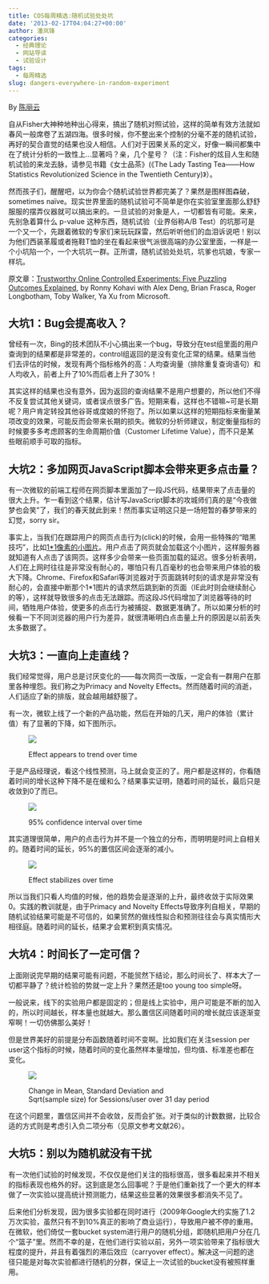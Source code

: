 ```yaml
---
title: COS每周精选:随机试验处处坑
date: '2013-02-17T04:04:27+00:00'
author: 潘岚锋
categories:
  - 经典理论
  - 网站导读
  - 试验设计
tags:
  - 每周精选
slug: dangers-everywhere-in-random-experiment
---
```


By [陈丽云](https://cos.name/author/liyun/)

自从Fisher大神种地种出心得来，搞出了随机对照试验，这样的简单有效方法就如春风一般席卷了五湖四海。很多时候，你不整出来个控制的分毫不差的随机试验，再好的契合直觉的结果也没人相信。人们对于因果关系的定义，好像一瞬间都集中在了统计分析的一致性上&#8230;显著吗？亲，几个星号？（注：Fisher的炫目人生和随机试验的来龙去脉，请参见书籍《女士品茶》(《The Lady Tasting Tea——How Statistics Revolutionized Science in the Twentieth Century)》）。

然而孩子们，醒醒吧，以为你会个随机试验世界都完美了？果然是图样图森破，sometimes naïve。现实世界里面的随机试验可不简单是你在实验室里面那么舒舒服服的摆弄仪器就可以搞出来的。一旦试验的对象是人，一切都皆有可能。来来，先别急着算什么 p-value 这种东西，随机试验（业界俗称A/B Test）的坑那可是一个又一个，先跟着微软的专家们来玩玩踩雷，然后听听他们的血泪诉说吧！别以为他们西装革履或者拖鞋T恤的坐在看起来很气派很高端的办公室里面，一样是一个小坑陷一个，一个大坑坑一群。正所谓，随机试验处处坑，坑爹也坑娘，专家一样坑。

原文章：[Trustworthy Online Controlled Experiments: Five Puzzling Outcomes Explained](http://www.exp-platform.com/Pages/PuzzingOutcomesExplained.aspx), by Ronny Kohavi with Alex Deng, Brian Frasca, Roger Longbotham, Toby Walker, Ya Xu from Microsoft.

## 大坑1：Bug会提高收入？

曾经有一次，Bing的技术团队不小心搞出来一个bug，导致分在test组里面的用户查询到的结果都是非常差的，control组返回的是没有变化正常的结果。结果当他们去评估的时候，发现有两个指标格外的高：人均查询量（排除重复查询语句）和人均收入，前者上升了10%而后者上升了30%！<!--more-->

其实这样的结果也没有意外，因为返回的查询结果不是用户想要的，所以他们不得不反复尝试其他关键词，或者误点很多广告。短期来看，这样也不错嘛~可是长期呢？用户肯定转投其他谷哥或度娘的怀抱了。所以如果以这样的短期指标来衡量某项改变的效果，可能反而会带来长期的损失。微软的分析师建议，制定衡量指标的时候要多多考虑顾客的生命周期价值（Customer Lifetime Value），而不只是某些眼前顺手可取的指标。

## 大坑2：多加网页JavaScript脚本会带来更多点击量？

有一次微软的前端工程师在网页脚本里面加了一段JS代码，结果带来了点击量的很大上升。乍一看到这个结果，估计写JavaScript脚本的攻城师们真的是“今夜做梦也会笑”了，我们的春天就此到来！然而事实证明这只是一场短暂的春梦带来的幻觉，sorry sir。

事实上，当我们在跟踪用户的网页点击行为(click)的时候，会用一些特殊的“暗黑技巧”，比如[1*1像素的小图片](http://en.wikipedia.org/wiki/Web_bug)。用户点击了网页就会加载这个小图片，这样服务器就知道有人点击了该网页。这样多少会带来一些页面加载的延迟。很多分析表明，人们在上网时往往是非常没有耐心的，哪怕只有几百毫秒的也会带来用户体验的极大下降。Chrome、Firefox和Safari等浏览器对于页面跳转时刻的请求是非常没有耐心的，会直接中断那个1*1图片的请求然后跳到新的页面（IE此时则会继续耐心的等），这样就导致很多的点击无法跟踪。而这段JS代码增加了浏览器等待的时间，牺牲用户体验，使更多的点击行为被捕捉、数据更准确了。所以如果分析的时候看一下不同浏览器的用户行为差异，就很清晰明白点击量上升的原因是以前丢失太多数据了。

## 大坑3：一直向上走直线？

我们经常觉得，用户总是讨厌变化的——每次网页一改版，一定会有一群用户在那里各种埋怨。我们称之为Primacy and Novelty Effects。然而随着时间的消逝，人们适应了新的排版，就会越用越舒服了。

有一次，微软上线了一个新的产品功能，然后在开始的几天，用户的体验（累计值）有了显著的下降，如下图所示。<figure style="width: 455px" class="wp-caption aligncenter">

![](http://i.imgur.com/8AdCj0P.png)<figcaption class="wp-caption-text">Effect appears to trend over time</figcaption></figure> 

于是产品经理说，看这个线性预测，马上就会变正的了。用户都是这样的，你看随着时间的增长这种下降不是在缓和么？结果事实证明，随着时间的延长，最后只是收敛到0了而已。<figure style="width: 461px" class="wp-caption aligncenter">

![](http://i.imgur.com/K9jVPtM.png)<figcaption class="wp-caption-text">95% confidence interval over time</figcaption></figure> 

其实道理很简单，用户的点击行为并不是一个独立的分布，而明明是时间上自相关的。随着时间的延长，95%的置信区间会逐渐的减小。<figure style="width: 477px" class="wp-caption aligncenter">

![](http://i.imgur.com/shESUUW.png)<figcaption class="wp-caption-text">Effect stabilizes over time</figcaption></figure> 

所以当我们只看人均值的时候，他的趋势会是逐渐的上升，最终收敛于实际效果0。实践的教训就是，由于Primacy and Novelty Effects导致序列自相关，早期的随机试验结果可能是不可信的，如果贸然的做线性拟合和预测往往会与真实情形大相径庭。随着时间的延长，结果才会累积到真实情况。

## 大坑4：时间长了一定可信？

上面刚说完早期的结果可能有问题，不能贸然下结论，那么时间长了、样本大了一切都平静了？统计检验的势就一定上升？果然还是too young too simple呀。

一般说来，线下的实验用户都是固定的；但是线上实验中，用户可能是不断的加入的，所以时间越长，样本量也就越大。那么置信区间随着时间的增长就应该逐渐变窄啊！一切仿佛那么美好！

但是世界美好的前提是分布函数随着时间不变啊。比如我们在关注session per user这个指标的时候，随着时间的变化虽然样本量增加，但均值、标准差也都在变化。<figure style="width: 467px" class="wp-caption aligncenter">

![](http://i.imgur.com/fCHsyEo.png)<figcaption class="wp-caption-text">Change in Mean, Standard Deviation and  
Sqrt(sample size) for Sessions/user over 31 day period</figcaption></figure> 

在这个问题里，置信区间并不会收敛，反而会扩张。对于类似的计数数据，比较合适的方式则是考虑引入负二项分布（见原文参考文献26）。

## 大坑5：别以为随机就没有干扰

有一次他们试验的时候发现，不仅仅是他们关注的指标很高，很多看起来并不相关的指标表现也格外的好。这到底是怎么回事呢？于是他们重新找了一个更大的样本做了一次实验以提高统计预测能力，结果这些显著的效果很多都消失不见了。

后来他们分析发现，因为很多实验都在同时进行（2009年Google大约实施了1.2万次实验，虽然只有不到10%真正的影响了商业运行），导致用户被不停的重用。在微软，他们倚仗一套bucket system进行用户的随机分组，即随机把用户分在几个“篮子”里。然而不幸的是，在他们进行实验以前，另外一项实验带来了指标很大程度的提升，并且有着强烈的滞后效应（carryover effect）。解决这一问题的途径只能是对每次实验都进行随机的分群，保证上一次试验的bucket没有被照样重用。
